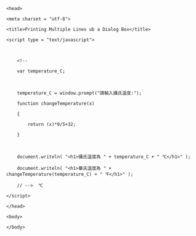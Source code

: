 <!DOCTYPE html>







<html>

	<head>

	<meta charset = "utf-8">

	<title>Printing Multiple Lines ub a Dialog Box</title>

	<script type = "text/javascript">

	

		<!--

		var temperature_C;

		

		temperature_C = window.prompt("請輸入攝氏溫度:");

		function changeTemperature(x)

		{

			return (x)*9/5+32;

		}

		

		document.writeln( "<h1>攝氏溫度為 " + temperature_C + " ℃</h1>" );

		document.writeln( "<h1>華氏溫度為 " + changeTemperature(temperature_C) + " ℉</h1>" );

		// -->	℃

	</script>

	</head>

	<body>

	</body>

</html>

